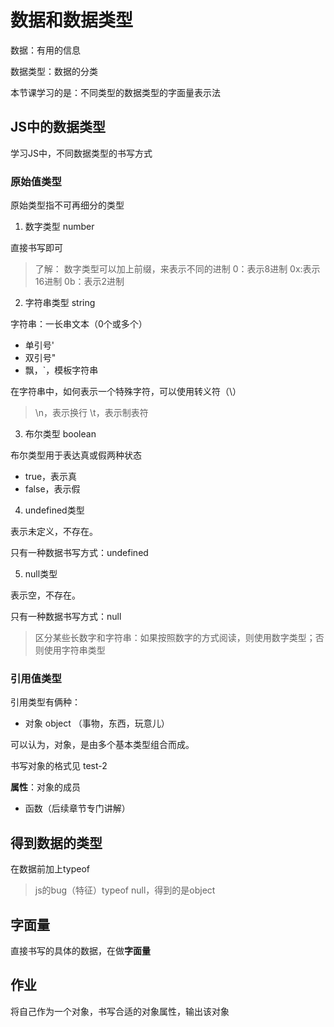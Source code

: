 # 数据和数据类型

数据：有用的信息

数据类型：数据的分类

本节课学习的是：不同类型的数据类型的字面量表示法

## JS中的数据类型

学习JS中，不同数据类型的书写方式

### 原始值类型

原始类型指不可再细分的类型

1. 数字类型 number

直接书写即可

> 了解：
> 数字类型可以加上前缀，来表示不同的进制
> 0：表示8进制
> 0x:表示16进制
> 0b：表示2进制

2. 字符串类型 string

字符串：一长串文本（0个或多个）

- 单引号'
- 双引号"
- 飘，`，模板字符串

在字符串中，如何表示一个特殊字符，可以使用转义符（\）
> \n，表示换行
> \t，表示制表符

3. 布尔类型 boolean

布尔类型用于表达真或假两种状态

- true，表示真
- false，表示假

4. undefined类型

表示未定义，不存在。

只有一种数据书写方式：undefined

5. null类型

表示空，不存在。

只有一种数据书写方式：null


> 区分某些长数字和字符串：如果按照数字的方式阅读，则使用数字类型；否则使用字符串类型

### 引用值类型

引用类型有俩种：

- 对象 object （事物，东西，玩意儿）

可以认为，对象，是由多个基本类型组合而成。

书写对象的格式见 test-2

**属性**：对象的成员

- 函数（后续章节专门讲解）

## 得到数据的类型

在数据前加上typeof

> js的bug（特征）typeof null，得到的是object

## 字面量

直接书写的具体的数据，在做**字面量**

## 作业

将自己作为一个对象，书写合适的对象属性，输出该对象